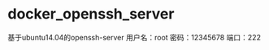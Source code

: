 docker_openssh_server
=====================

基于ubuntu14.04的openssh-server
用户名：root
密码：12345678
端口：222
